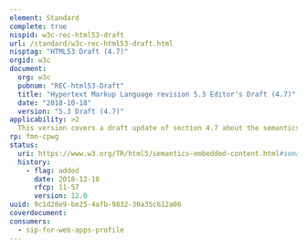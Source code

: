 ```yaml
---
element: Standard
complete: true
nispid: w3c-rec-html53-draft
url: /standard/w3c-rec-html53-draft.html
nisptag: "HTML53 Draft (4.7)"
orgid: w3c
document:
  org: w3c
  pubnum: "REC-html53-Draft"
  title: "Hypertext Markup Language revision 5.3 Editor's Draft (4.7)"
  date: "2018-10-18"
  version: "5.3 Draft (4.7)"
applicability: >2
  This version covers a draft update of section 4.7 about the semantics of embedded content.
rp: fmn-cpwg
status:
  uri: https://www.w3.org/TR/html5/semantics-embedded-content.html#semantics-embedded-content
  history: 
    - flag: added
      date: 2018-12-10
      rfcp: 11-57
      version: 12.0
uuid: 9c1d28e9-be25-4afb-9832-30a35c612a06
coverdocument:
consumers:
  - sip-for-web-apps-profile
---
```

